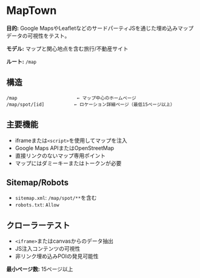 # MapTown

**目的:** Google MapsやLeafletなどのサードパーティJSを通じた埋め込みマップデータの可視性をテスト。

**モデル:** マップと関心地点を含む旅行/不動産サイト

**ルート:** `/map`

## 構造

```
/map                      ← マップ中心のホームページ
/map/spot/[id]           ← ロケーション詳細ページ（最低15ページ以上）
```

## 主要機能

- iframeまたは`<script>`を使用してマップを注入
- Google Maps APIまたはOpenStreetMap
- 直接リンクのないマップ専用ポイント
- マップにはダミーキーまたはトークンが必要

## Sitemap/Robots

- `sitemap.xml`: `/map/spot/**`を含む
- `robots.txt`: `Allow`

## クローラーテスト

- `<iframe>`またはcanvasからのデータ抽出
- JS注入コンテンツの可視性
- 非リンク埋め込みPOIの発見可能性

**最小ページ数:** 15ページ以上